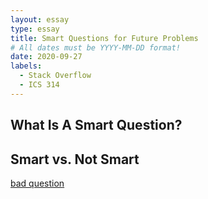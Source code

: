 ```yaml
---
layout: essay
type: essay
title: Smart Questions for Future Problems
# All dates must be YYYY-MM-DD format!
date: 2020-09-27
labels:
  - Stack Overflow
  - ICS 314
---
```


## What Is A Smart Question?


## Smart vs. Not Smart


[bad question](https://stackoverflow.com/questions/63784353/php-counting-the-number-of-a-specific-word-in-an-array)

